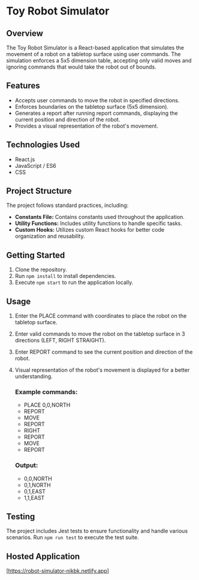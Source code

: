 # Toy Robot Simulator

## Overview

The Toy Robot Simulator is a React-based application that simulates the movement of a robot on a tabletop surface using user commands. The simulation enforces a 5x5 dimension table, accepting only valid moves and ignoring commands that would take the robot out of bounds.

## Features

- Accepts user commands to move the robot in specified directions.
- Enforces boundaries on the tabletop surface (5x5 dimension).
- Generates a report after running report commands, displaying the current position and direction of the robot.
- Provides a visual representation of the robot's movement.

## Technologies Used

- React.js
- JavaScript / ES6
- CSS

## Project Structure

The project follows standard practices, including:

- **Constants File:** Contains constants used throughout the application.
- **Utility Functions:** Includes utility functions to handle specific tasks.
- **Custom Hooks:** Utilizes custom React hooks for better code organization and reusability.

## Getting Started

1. Clone the repository.
2. Run `npm install` to install dependencies.
3. Execute `npm start` to run the application locally.

## Usage

1. Enter the PLACE command with coordinates to place the robot on the tabletop surface.
2. Enter valid commands to move the robot on the tabletop surface in 3 directions (LEFT, RIGHT STRAIGHT).
3. Enter REPORT command to see the current position and direction of the robot.
4. Visual representation of the robot's movement is displayed for a better understanding.
   ### Example commands:
   - PLACE 0,0,NORTH
   - REPORT
   - MOVE
   - REPORT
   - RIGHT
   - REPORT
   - MOVE
   - REPORT

   ### Output:
   - 0,0,NORTH
   - 0,1,NORTH
   - 0,1,EAST
   - 1,1,EAST

## Testing

The project includes Jest tests to ensure functionality and handle various scenarios. Run `npm run test` to execute the test suite.

## Hosted Application

[https://robot-simulator-nikbk.netlify.app]
